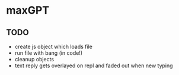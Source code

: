 # maxGPT

## TODO

* create js object which loads file
* run file with bang (in code!)
* cleanup objects
* text reply gets overlayed on repl and faded out when new typing
